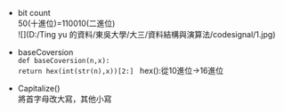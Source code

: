 * bit count             
       50(十進位)=110010(二進位)                  
       ![](D:/Ting yu 的資料/東吳大學/大三/資料結構與演算法/codesignal/1.jpg)

* baseCoversion          
      `def baseCoversion(n,x): `        
          `return hex(int(str(n),x))[2:] ` hex():從10進位→16進位
          
* Capitalize()                
  將首字母改大寫，其他小寫
  
  
    
